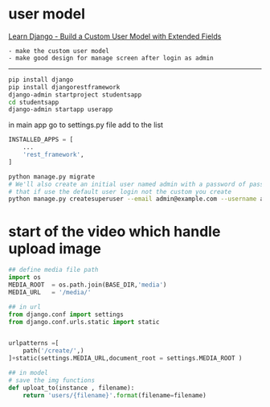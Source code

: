 # user model
[Learn Django - Build a Custom User Model with Extended Fields](https://www.youtube.com/watch?v=Ae7nc1EGv-A)

    - make the custom user model
    - make good design for manage screen after login as admin

-------------

```bash
pip install django
pip install djangorestframework
django-admin startproject studentsapp 
cd studentsapp
django-admin startapp userapp
```

in main app go to settings.py file add to the list

```python
INSTALLED_APPS = [
    ...
    'rest_framework',
]
```

```bash
python manage.py migrate
# We'll also create an initial user named admin with a password of password123
# that if use the default user login not the custom you create
python manage.py createsuperuser --email admin@example.com --username admin
```

# start of the video which handle upload image

```python
## define media file path
import os
MEDIA_ROOT  = os.path.join(BASE_DIR,'media') 
MEDIA_URL   = '/media/'
```


```python
## in url 
from django.conf import settings
from django.conf.urls.static import static 


urlpatterns =[
    path('/create/',)
]+static(settings.MEDIA_URL,document_root = settings.MEDIA_ROOT )

## in model
# save the img functions
def uploat_to(instance , filename):
    return 'users/{filename}'.format(filename=filename)


```